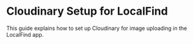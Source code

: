 # Cloudinary Setup for LocalFind

This guide explains how to set up Cloudinary for image uploading in the LocalFind app.
